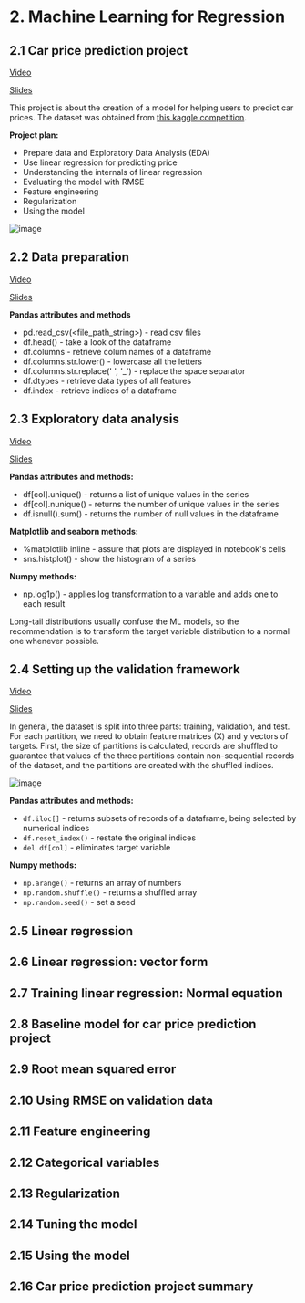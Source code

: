 # 2. Machine Learning for Regression
## 2.1 Car price prediction project

[Video](https://www.youtube.com/watch?v=vM3SqPNlStE&list=PL3MmuxUbc_hIhxl5Ji8t4O6lPAOpHaCLR&index=12)

[Slides](https://www.slideshare.net/AlexeyGrigorev/ml-zoomcamp-21-car-price-prediction-project)

This project is about the creation of a model for helping users to predict car prices. The dataset was obtained from [this kaggle competition](https://www.kaggle.com/CooperUnion/cardataset).

**Project plan:**
* Prepare data and Exploratory Data Analysis (EDA)
* Use linear regression for predicting price
* Understanding the internals of linear regression
* Evaluating the model with RMSE
* Feature engineering
* Regularization
* Using the model

![image](https://user-images.githubusercontent.com/54148951/212797889-a8c5b30d-5af8-4879-86cc-4afca7d1a44d.png)

## 2.2 Data preparation

[Video](https://www.youtube.com/watchv=Kd74oR4QWGM&list=PL3MmuxUbc_hIhxl5Ji8t4O6lPAOpHaCLR&index=13)

[Slides](https://www.slideshare.net/AlexeyGrigorev/ml-zoomcamp-2-slides)

**Pandas attributes and methods**

* pd.read_csv(<file_path_string>) - read csv files 
* df.head() - take a look of the dataframe 
* df.columns - retrieve colum names of a dataframe 
* df.columns.str.lower() - lowercase all the letters 
* df.columns.str.replace(' ', '_') - replace the space separator 
* df.dtypes - retrieve data types of all features 
* df.index - retrieve indices of a dataframe

## 2.3 Exploratory data analysis

[Video](https://www.youtube.com/watchv=k6k8sQ0GhPM&list=PL3MmuxUbc_hIhxl5Ji8t4O6lPAOpHaCLR&index=14)

[Slides](https://www.slideshare.net/AlexeyGrigorev/ml-zoomcamp-2-slides)

**Pandas attributes and methods:** 

* df[col].unique() - returns a list of unique values in the series 
* df[col].nunique() - returns the number of unique values in the series 
* df.isnull().sum() - returns the number of null values in the dataframe 

**Matplotlib and seaborn methods:**

* %matplotlib inline - assure that plots are displayed in notebook's cells
* sns.histplot() - show the histogram of a series

**Numpy methods:**
* np.log1p() - applies log transformation to a variable and adds one to each result 

Long-tail distributions usually confuse the ML models, so the recommendation is to transform the target variable distribution to a normal one whenever possible.


## 2.4 Setting up the validation framework

[Video](https://www.youtube.com/watch?v=ck0IfiPaQi0&list=PL3MmuxUbc_hIhxl5Ji8t4O6lPAOpHaCLR&index=15)

[Slides](https://www.slideshare.net/AlexeyGrigorev/ml-zoomcamp-2-slides)

In general, the dataset is split into three parts: training, validation, and test. For each partition, we need to obtain feature matrices (X) and y vectors of targets. First, the size of partitions is calculated, records are shuffled to guarantee that values of the three partitions contain non-sequential records of the dataset, and the partitions are created with the shuffled indices.

![image](![image](https://user-images.githubusercontent.com/54148951/212808752-9836728c-d5a5-4ef1-ba5a-4675d19dd97f.png))


**Pandas attributes and methods:** 
* `df.iloc[]` - returns subsets of records of a dataframe, being selected by numerical indices
* `df.reset_index()` - restate the original indices 
* `del df[col]` - eliminates target variable 

**Numpy methods:**
* `np.arange()` - returns an array of numbers 
* `np.random.shuffle()` - returns a shuffled array
* `np.random.seed()` - set a seed 

## 2.5 Linear regression
## 2.6 Linear regression: vector form
## 2.7 Training linear regression: Normal equation
## 2.8 Baseline model for car price prediction project
## 2.9 Root mean squared error
## 2.10 Using RMSE on validation data
## 2.11 Feature engineering
## 2.12 Categorical variables
## 2.13 Regularization
## 2.14 Tuning the model
## 2.15 Using the model
## 2.16 Car price prediction project summary

